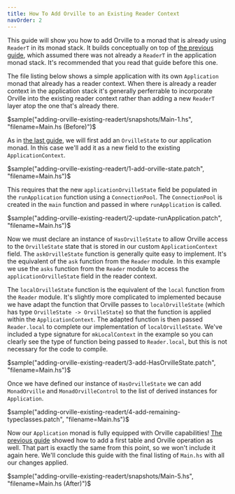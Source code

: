 ```yaml
---
title: How To Add Orville to an Existing Reader Context
navOrder: 2
---
```


This guide will show you how to add Orville to a monad that is already using
`ReaderT` in its monad stack. It builds conceptually on top of [the previous
guide](how-to-add-orville-to-your-application-monad.html), which assumed there
was not already a `ReaderT` in the application monad stack. It's recommended
that you read that guide before this one.

The file listing below shows a simple application with its own `Application`
monad that already has a reader context. When there is already a reader context
in the application stack it's generally perferrable to incorporate Orville into
the existing reader context rather than adding a new `ReaderT` layer atop the
one that's already there.

$sample("adding-orville-existing-readert/snapshots/Main-1.hs", "filename=Main.hs (Before)")$

As in [the last guide](how-to-add-orville-to-your-application-monad.html), we
will first add an `OrvilleState` to our application monad. In this case we'll
add it as a new field to the existing `ApplicationContext`.

$sample("adding-orville-existing-readert/1-add-orville-state.patch", "filename=Main.hs")$

This requires that the new `applicationOrvilleState` field be populated in the
`runApplication` function using a `ConnectionPool`. The `ConnectionPool` is
created in the `main` function and passed in where `runApplication` is called.

$sample("adding-orville-existing-readert/2-update-runApplication.patch", "filename=Main.hs")$

Now we must declare an instance of `HasOrvilleState` to allow Orville access to
the `OrvilleState` state that is stored in our custom `ApplicationContext`
field. The `askOrvilleState` function is generally quite easy to implement.
It's the equivalent of the `ask` function from the `Reader` module. In this
example we use the `asks` function from the `Reader` module to access the
`applicationOrvilleState` field in the reader context.

The `localOrvilleState` function is the equivalent of the `local` function from
the `Reader` module. It's slightly more complicated to implemented because we
have adapt the function that Orville passes to `localOrvilleState` (which has type
`OrvilleState -> OrvilleState`) so that the function is applied within the
`ApplicationContext`. The adapted function is then passed `Reader.local` to
complete our implementation of `localOrvilleState`. We've included a type
signature for `mkLocalContext` in the example so you can clearly see the type
of function being passed to `Reader.local`, but this is not necessary for the
code to compile.

$sample("adding-orville-existing-readert/3-add-HasOrvilleState.patch", "filename=Main.hs")$

Once we have defined our instance of `HasOrvilleState` we can add
`MonadOrville` and `MonadOrvilleControl` to the list of derived instances for
`Application`.

$sample("adding-orville-existing-readert/4-add-remaining-typeclasses.patch", "filename=Main.hs")$

Now our `Application` monad is fully equipped with Orville capabilities! [The
previous guide](how-to-add-orville-to-your-application-monad.html) showed how
to add a first table and Orville operation as well. That part is exactly the
same from this point, so we won't include it again here. We'll conclude this
guide with the final listing of `Main.hs` with all our changes applied.

$sample("adding-orville-existing-readert/snapshots/Main-5.hs", "filename=Main.hs (After)")$
